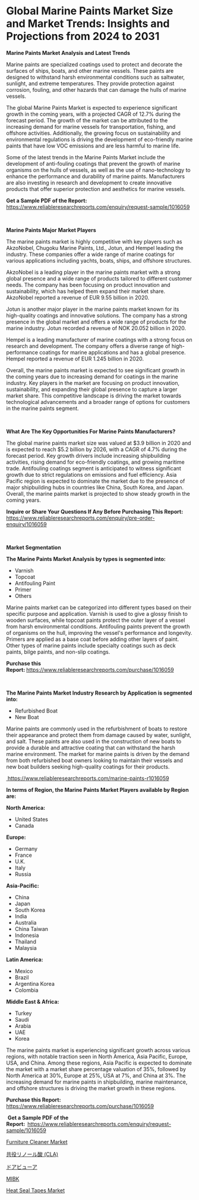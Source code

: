 <p><h1>Global Marine Paints Market Size and Market Trends: Insights and Projections from 2024 to 2031</h1></p><p><strong>Marine Paints Market Analysis and Latest Trends</strong></p>
<p><p>Marine paints are specialized coatings used to protect and decorate the surfaces of ships, boats, and other marine vessels. These paints are designed to withstand harsh environmental conditions such as saltwater, sunlight, and extreme temperatures. They provide protection against corrosion, fouling, and other hazards that can damage the hulls of marine vessels.</p><p>The global Marine Paints Market is expected to experience significant growth in the coming years, with a projected CAGR of 12.7% during the forecast period. The growth of the market can be attributed to the increasing demand for marine vessels for transportation, fishing, and offshore activities. Additionally, the growing focus on sustainability and environmental regulations is driving the development of eco-friendly marine paints that have low VOC emissions and are less harmful to marine life.</p><p>Some of the latest trends in the Marine Paints Market include the development of anti-fouling coatings that prevent the growth of marine organisms on the hulls of vessels, as well as the use of nano-technology to enhance the performance and durability of marine paints. Manufacturers are also investing in research and development to create innovative products that offer superior protection and aesthetics for marine vessels.</p></p>
<p><strong>Get a Sample PDF of the Report:&nbsp;</strong> <a href="https://www.reliableresearchreports.com/enquiry/request-sample/1016059">https://www.reliableresearchreports.com/enquiry/request-sample/1016059</a></p>
<p>&nbsp;</p>
<p><strong>Marine Paints Major Market Players</strong></p>
<p><p>The marine paints market is highly competitive with key players such as AkzoNobel, Chugoku Marine Paints, Ltd., Jotun, and Hempel leading the industry. These companies offer a wide range of marine coatings for various applications including yachts, boats, ships, and offshore structures.</p><p>AkzoNobel is a leading player in the marine paints market with a strong global presence and a wide range of products tailored to different customer needs. The company has been focusing on product innovation and sustainability, which has helped them expand their market share. AkzoNobel reported a revenue of EUR 9.55 billion in 2020.</p><p>Jotun is another major player in the marine paints market known for its high-quality coatings and innovative solutions. The company has a strong presence in the global market and offers a wide range of products for the marine industry. Jotun recorded a revenue of NOK 20.052 billion in 2020.</p><p>Hempel is a leading manufacturer of marine coatings with a strong focus on research and development. The company offers a diverse range of high-performance coatings for marine applications and has a global presence. Hempel reported a revenue of EUR 1.245 billion in 2020.</p><p>Overall, the marine paints market is expected to see significant growth in the coming years due to increasing demand for coatings in the marine industry. Key players in the market are focusing on product innovation, sustainability, and expanding their global presence to capture a larger market share. This competitive landscape is driving the market towards technological advancements and a broader range of options for customers in the marine paints segment.</p></p>
<p>&nbsp;</p>
<p><strong>What Are The Key Opportunities For Marine Paints Manufacturers?</strong></p>
<p><p>The global marine paints market size was valued at $3.9 billion in 2020 and is expected to reach $5.2 billion by 2026, with a CAGR of 4.7% during the forecast period. Key growth drivers include increasing shipbuilding activities, rising demand for eco-friendly coatings, and growing maritime trade. Antifouling coatings segment is anticipated to witness significant growth due to strict regulations on emissions and fuel efficiency. Asia Pacific region is expected to dominate the market due to the presence of major shipbuilding hubs in countries like China, South Korea, and Japan. Overall, the marine paints market is projected to show steady growth in the coming years.</p></p>
<p><strong>Inquire or Share Your Questions If Any Before Purchasing This Report:</strong> <a href="https://www.reliableresearchreports.com/enquiry/pre-order-enquiry/1016059">https://www.reliableresearchreports.com/enquiry/pre-order-enquiry/1016059</a></p>
<p>&nbsp;</p>
<p><strong>Market Segmentation</strong></p>
<p><strong>The Marine Paints Market Analysis by types is segmented into:</strong></p>
<p><ul><li>Varnish</li><li>Topcoat</li><li>Antifouling Paint</li><li>Primer</li><li>Others</li></ul></p>
<p><p>Marine paints market can be categorized into different types based on their specific purpose and application. Varnish is used to give a glossy finish to wooden surfaces, while topcoat paints protect the outer layer of a vessel from harsh environmental conditions. Antifouling paints prevent the growth of organisms on the hull, improving the vessel's performance and longevity. Primers are applied as a base coat before adding other layers of paint. Other types of marine paints include specialty coatings such as deck paints, bilge paints, and non-slip coatings.</p></p>
<p><strong>Purchase this Report:&nbsp;</strong><a href="https://www.reliableresearchreports.com/purchase/1016059">https://www.reliableresearchreports.com/purchase/1016059</a></p>
<p>&nbsp;</p>
<p><strong>The Marine Paints Market Industry Research by Application is segmented into:</strong></p>
<p><ul><li>Refurbished Boat</li><li>New Boat</li></ul></p>
<p><p>Marine paints are commonly used in the refurbishment of boats to restore their appearance and protect them from damage caused by water, sunlight, and salt. These paints are also used in the construction of new boats to provide a durable and attractive coating that can withstand the harsh marine environment. The market for marine paints is driven by the demand from both refurbished boat owners looking to maintain their vessels and new boat builders seeking high-quality coatings for their products.</p></p>
<p><a href="https://www.reliableresearchreports.com/marine-paints-r1016059">&nbsp;https://www.reliableresearchreports.com/marine-paints-r1016059</a></p>
<p><strong>In terms of Region, the Marine Paints Market Players available by Region are:</strong></p>
<p>
    <p> <strong> North America: </strong>
        <ul>
            <li>United States</li>
            <li>Canada</li>
        </ul>
        </p> 
    <p> <strong> Europe: </strong>
        <ul>
            <li>Germany</li>
            <li>France</li>
            <li>U.K.</li>
            <li>Italy</li>
            <li>Russia</li>
        </ul>
        </p> 
    <p> <strong> Asia-Pacific: </strong>
        <ul>
            <li>China</li>
            <li>Japan</li>
            <li>South Korea</li>
            <li>India</li>
            <li>Australia</li>
            <li>China Taiwan</li>
            <li>Indonesia</li>
            <li>Thailand</li>
            <li>Malaysia</li>
        </ul>
        </p> 
    <p> <strong> Latin America: </strong>
        <ul>
            <li>Mexico</li>
            <li>Brazil</li>
            <li>Argentina Korea</li>
            <li>Colombia</li>
        </ul>
        </p> 
    <p> <strong> Middle East & Africa: </strong>
        <ul>
            <li>Turkey</li>
            <li>Saudi</li>
            <li>Arabia</li>
            <li>UAE</li>
            <li>Korea</li>
        </ul>
    </p>
    </p>
<p><p>The marine paints market is experiencing significant growth across various regions, with notable traction seen in North America, Asia Pacific, Europe, USA, and China. Among these regions, Asia Pacific is expected to dominate the market with a market share percentage valuation of 35%, followed by North America at 30%, Europe at 25%, USA at 7%, and China at 3%. The increasing demand for marine paints in shipbuilding, marine maintenance, and offshore structures is driving the market growth in these regions.</p></p>
<p><strong>Purchase this Report: </strong><a href="https://www.reliableresearchreports.com/purchase/1016059">https://www.reliableresearchreports.com/purchase/1016059</a></p>
<p>&nbsp;<strong>Get a Sample PDF of the Report:&nbsp;&nbsp;</strong><a href="https://www.reliableresearchreports.com/enquiry/request-sample/1016059">https://www.reliableresearchreports.com/enquiry/request-sample/1016059</a></p>
<p><strong></strong></p>
<p><p><a href="https://github.com/mateobossinovero/Market-Research-Report-List-1/blob/main/furniture-cleaner-market.md">Furniture Cleaner Market</a></p><p><a href="https://github.com/BrionnaBoyle/Market-Research-Report-List-1/blob/main/2409520134994.md">共役リノール酸 (CLA)</a></p><p><a href="https://medium.com/@ryleebauch2023/%E3%82%B0%E3%83%AD%E3%83%BC%E3%83%90%E3%83%AB%E3%83%89%E3%82%A2%E3%83%93%E3%83%A5%E3%83%BC%E3%82%A2%E5%B8%82%E5%A0%B4%E3%81%AE%E7%8A%B6%E6%B3%81-2024%E5%B9%B4-2031%E5%B9%B4-%E3%81%A8%E5%9C%B0%E5%9F%9F-%E8%A3%BD%E5%93%81-%E3%82%A8%E3%83%B3%E3%83%89%E3%83%A6%E3%83%BC%E3%82%B9%E3%81%AB%E3%82%88%E3%82%8B%E4%BA%88%E6%B8%AC-bfe95d96763f">ドアビューア</a></p><p><a href="https://medium.com/@ryleebauch2023/mibk%E5%B8%82%E5%A0%B4%E4%BA%88%E6%B8%AC-%E5%B8%82%E5%A0%B4%E3%83%88%E3%83%AC%E3%83%B3%E3%83%89-%E3%81%8A%E3%82%88%E3%81%B3%E5%BD%B1%E9%9F%BF%E5%88%86%E6%9E%90-2024%E5%B9%B4-2031%E5%B9%B4-b420c643c35f">MIBK</a></p><p><a href="https://github.com/anggakarna133/Market-Research-Report-List-1/blob/main/heat-seal-tapes-market.md">Heat Seal Tapes Market</a></p></p>